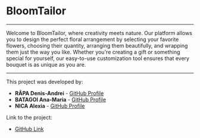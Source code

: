 # BloomTailor

---

Welcome to BloomTailor, where creativity meets nature. Our platform allows you to design the perfect floral arrangement by selecting your favorite flowers, choosing their quantity, arranging them beautifully, and wrapping them just the way you like. Whether you're creating a gift or something special for yourself, our easy-to-use customization tool ensures that every bouquet is as unique as you are.

---

This project was developed by:

- **RÂPA Denis-Andrei** - [GitHub Profile](https://github.com/adenis033)
- **BATAGOI Ana-Maria** - [GitHub Profile](https://github.com/anabat27)
- **NICA Alexia** - [GitHub Profile]([https://github.com/](https://github.com/alexianicaa))

Link to the project:

- [GitHub Link](https://github.com/adenis033/BloomTailor)
